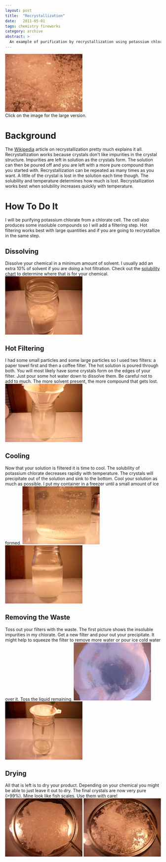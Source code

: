 ```yaml
---
layout: post
title:  "Recrystallization"
date:   2011-05-01
tags: chemistry fireworks
category: archive
abstract: >
  An example of purification by recrystallization using potassium chlorate.
---
```


<div>
	<a href="/assets/img/scales.JPG"><img src="/assets/img/scales_s.JPG" width="250"></a>
	<br>Click on the image for the large version.
</div>

# Background

The <a target="new_window" href="http://en.wikipedia.org/wiki/Recrystallization_(chemistry)">Wikipedia</a> article on recrystallization pretty much explains it all. Recrystallization works because crystals don't like impurities in the crystal structure. Impurities are left in solution as the crystals form. The solution can then be poured off and you are left with a more pure compound than you started with. Recrystallization can be repeated as many times as you want. A little of the crystal is lost in the solution each time though. The solubility and temperature determines how much is lost. Recrystallization works best when solubility increases quickly with temperature.

# How To Do It

I will be purifying potassium chlorate from a chlorate cell. The cell also produces some insoluble compounds so I will add a filtering step. Hot filtering works best with large quantities and if you are going to recrystallize in the same step.

## Dissolving

Dissolve your chemical in a minimum amount of solvent. I usually add an extra 10% of solvent if you are doing a hot filtration. Check out the <a target="new_window" href="http://en.wikipedia.org/wiki/Solubility_table">solubility chart</a> to determine where that is for your chemical.
<a href="/assets/img/chlorate.JPG"><img src="/assets/img/chlorate_s.JPG" width="250" alt="A Quantity of Potassium Chlorate"></a>

## Hot Filtering

I had some small particles and some large particles so I used two filters: a paper towel first and then a coffee filter. The hot solution is poured through both. You will most likely have some crystals form on the edges of your filter. Just pour some hot water down to dissolve them. Be careful not to add to much. The more solvent present, the more compound that gets lost.
<a href="/assets/img/filter.JPG"><img src="/assets/img/filter_s.JPG" width="250" alt="Hot Filtering"></a>

## Cooling

Now that your solution is filtered it is time to cool. The solubility of potassium chlorate decreases rapidly with temperature. The crystals will precipitate out of the solution and sink to the bottom. Cool your solution as much as possible. I put my container in a freezer until a small amount of ice formed.
<a href="/assets/img/flakes.JPG"><img src="/assets/img/flakes_s.JPG" width="250" alt="Flakes Precipitating"></a>
<a href="/assets/img/icecold.JPG"><img src="/assets/img/icecold_s.JPG" width="250" alt="Cooling the Vessel"></a>

## Removing the Waste

Toss out your filters with the waste. The first picture shows the insoluble impurities in my chlorate. Get a new filter and pour out your precipitate. It might help to squeeze the filter to remove more water or pour ice cold water over it. Toss the liquid remaining.
<a href="/assets/img/waste.JPG"><img src="/assets/img/waste_s.JPG" width="250" alt="Waste"></a>
<a href="/assets/img/product.JPG"><img src="/assets/img/product_s.JPG" width="250" alt="Filtering the Product"></a>

## Drying

All that is left is to dry your product. Depending on your chemical you might be able to just leave it out to dry. The final crystals are now very pure (>99%). Mine look like fish scales. Use them with care!
<a href="/assets/img/drying.JPG"><img src="/assets/img/drying_s.JPG" width="250" alt="Crystal Mush out to Dry"></a>
<a href="/assets/img/scrape.JPG"><img src="/assets/img/scrape_s.JPG" width="250" alt="Scraping the Dried Crystals"></a>
